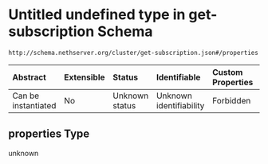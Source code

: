 # Untitled undefined type in get-subscription Schema

```txt
http://schema.nethserver.org/cluster/get-subscription.json#/properties
```



| Abstract            | Extensible | Status         | Identifiable            | Custom Properties | Additional Properties | Access Restrictions | Defined In                                                                      |
| :------------------ | :--------- | :------------- | :---------------------- | :---------------- | :-------------------- | :------------------ | :------------------------------------------------------------------------------ |
| Can be instantiated | No         | Unknown status | Unknown identifiability | Forbidden         | Allowed               | none                | [get-subscription.json\*](cluster/get-subscription.json "open original schema") |

## properties Type

unknown
